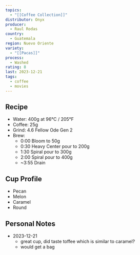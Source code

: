 ```yaml
---
topics:
  - "[[Coffee Collection]]"
distributor: Onyx
producer:
  - Raul Rodas
country:
  - Guatemala
region: Nuevo Oriente
variety:
  - "[[Pacas]]"
process:
  - Washed
rating: 8
last: 2023-12-21
tags:
  - coffee
  - movies
---
```

## Recipe

- Water: 400g at 96°C / 205°F
- Coffee: 25g
- Grind: 4.6 Fellow Ode Gen 2
- Brew:
	- 0:00 Bloom to 50g
	- 0:30 Heavy Center pour to 200g
	- 1:30 Spiral pour to 300g
	- 2:00 Spiral pour to 400g
	- ~3:55 Drain

## Cup Profile

- Pecan
- Melon
- Caramel
- Round

## Personal Notes

- 2023-12-21
	- great cup, did taste toffee which is similar to caramel?
	- would get a bag